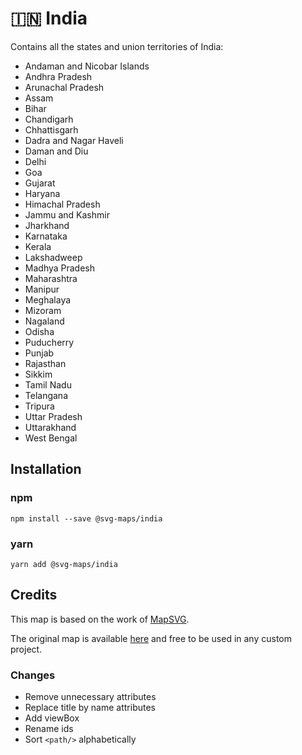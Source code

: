 # 🇮🇳 India

Contains all the states and union territories of India:
* Andaman and Nicobar Islands
* Andhra Pradesh
* Arunachal Pradesh
* Assam
* Bihar
* Chandigarh
* Chhattisgarh
* Dadra and Nagar Haveli
* Daman and Diu
* Delhi
* Goa
* Gujarat
* Haryana
* Himachal Pradesh
* Jammu and Kashmir
* Jharkhand
* Karnataka
* Kerala
* Lakshadweep
* Madhya Pradesh
* Maharashtra
* Manipur
* Meghalaya
* Mizoram
* Nagaland
* Odisha
* Puducherry
* Punjab
* Rajasthan
* Sikkim
* Tamil Nadu
* Telangana
* Tripura
* Uttar Pradesh
* Uttarakhand
* West Bengal

## Installation

### npm

`npm install --save @svg-maps/india`

### yarn

`yarn add @svg-maps/india`

## Credits

This map is based on the work of [MapSVG](https://mapsvg.com).

The original map is available [here](https://mapsvg.com/maps/india) and free to be used in any custom project.

### Changes

* Remove unnecessary attributes
* Replace title by name attributes
* Add viewBox
* Rename ids
* Sort `<path/>` alphabetically
